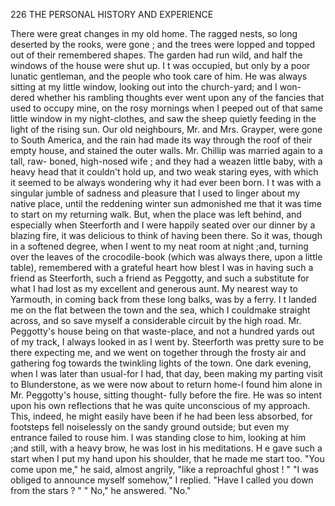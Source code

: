 226           THE PERSONAL HISTORY AND EXPERIENCE

   There were great changes in my old home. The ragged nests, so long
deserted by the rooks, were gone ; and the trees were lopped and topped
out of their remembered shapes. The garden had run wild, and half the
windows of the house were shut up. I t was occupied, but only by a poor
lunatic gentleman, and the people who took care of him. He was always
sitting at my little window, looking out into the church-yard; and I won-
dered whether his rambling thoughts ever went upon any of the fancies
that used to occupy mine, on the rosy mornings when I peeped out of that
same little window in my night-clothes, and saw the sheep quietly feeding
in the light of the rising sun.
   Our old neighbours, Mr. and Mrs. Grayper, were gone to South America,
and the rain had made its way through the roof of their empty house, and
stained the outer walls. Mr. Chillip was married again to a tall, raw-
boned, high-nosed wife ; and they had a weazen little baby, with a heavy
head that it couldn't hold up, and two weak staring eyes, with which it
seemed to be always wondering why it had ever been born.
   I t was with a singular jumble of sadness and pleasure that I used to
linger about my native place, until the reddening winter sun admonished
me that it was time to start on my returning walk. But, when the place
was left behind, and especially when Steerforth and I were happily seated
over our dinner by a blazing fire, it was delicious to think of having been
there. So it was, though in a softened degree, when I went to my neat
room at night ;and, turning over the leaves of the crocodile-book (which was
always there, upon a little table), remembered with a grateful heart how
blest I was in having such a friend as Steerforth, such a friend as Peggotty,
and such a substitute for what I had lost as my excellent and generous
aunt.
   My nearest way to Yarmouth, in coming back from these long balks,
was by a ferry. I t landed me on the flat between the town and the sea,
which I couldmake straight across, and so save myself a considerable circuit
by the high road. Mr. Peggotty's house being on that waste-place, and
not a hundred yards out of my track, I always looked in as I went by.
Steerforth was pretty sure to be there expecting me, and we went on
together through the frosty air and gathering fog towards the twinkling
lights of the town.
    One dark evening, when I was later than usual-for I had, that day,
been making my parting visit to Blunderstone, as we were now about to
return home-I found him alone in Mr. Peggotty's house, sitting thought-
fully before the fire. He was so intent upon his own reflections that he
was quite unconscious of my approach. This, indeed, he might easily
have been if he had been less absorbed, for footsteps fell noiselessly
 on the sandy ground outside; but even my entrance failed to rouse
 him. I was standing close to him, looking at him ;and still, with a heavy
 brow, he was lost in his meditations.
    H e gave such a start when I put my hand upon his shoulder, that he
 made me start too.
    "You come upon me," he said, almost angrily, "like a reproachful
 ghost ! "
    "I was obliged to announce myself somehow," I replied. "Have
 I called you down from the stars ? "
    " No," he answered.     "No."
